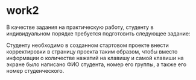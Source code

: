 # work2

В качестве задания на практическую работу, студенту в индивидуальном порядке требуется
подготовить следующее задание:

Студенту необходимо в созданном стартовом проекте внести корректировки в страницу
проекта таким образом, чтобы вместо информации о количестве нажатий на клавишу и самой
клавиши на экране было написано ФИО студента, номер его группы, а также его номер
студенческого.
